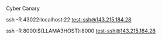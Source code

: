 Cyber Canary

ssh -R 43022:localhost:22 test-ssh@143.215.184.28


ssh -R 8000:${LLAMA3HOST}:8000 test-ssh@143.215.184.28